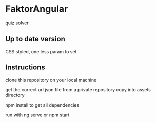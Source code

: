 # FaktorAngular

quiz solver

## Up to date version

CSS styled, one less param to set

## Instructions

clone this repository on your local machine

get the correct url json file from a private repository copy into assets directory

npm install to get all dependencies

run with ng serve or npm start

 
